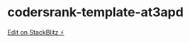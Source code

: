 # codersrank-template-at3apd

[Edit on StackBlitz ⚡️](https://stackblitz.com/edit/codersrank-template-at3apd)